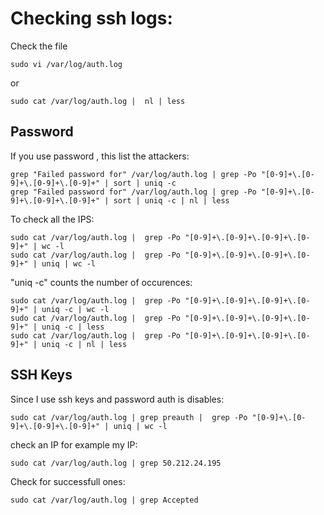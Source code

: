 # Checking ssh logs:

Check the file
```
sudo vi /var/log/auth.log
```

or
```
sudo cat /var/log/auth.log |  nl | less
```
## Password
If you use password , this list the attackers:
```
grep "Failed password for" /var/log/auth.log | grep -Po "[0-9]+\.[0-9]+\.[0-9]+\.[0-9]+" | sort | uniq -c
grep "Failed password for" /var/log/auth.log | grep -Po "[0-9]+\.[0-9]+\.[0-9]+\.[0-9]+" | sort | uniq -c | nl | less
```


To check all the IPS:
```
sudo cat /var/log/auth.log |  grep -Po "[0-9]+\.[0-9]+\.[0-9]+\.[0-9]+" | wc -l
sudo cat /var/log/auth.log |  grep -Po "[0-9]+\.[0-9]+\.[0-9]+\.[0-9]+" | uniq | wc -l
```

"uniq -c" counts the number of occurences:
```
sudo cat /var/log/auth.log |  grep -Po "[0-9]+\.[0-9]+\.[0-9]+\.[0-9]+" | uniq -c | wc -l
sudo cat /var/log/auth.log |  grep -Po "[0-9]+\.[0-9]+\.[0-9]+\.[0-9]+" | uniq -c | less
sudo cat /var/log/auth.log |  grep -Po "[0-9]+\.[0-9]+\.[0-9]+\.[0-9]+" | uniq -c | nl | less
```
## SSH Keys
Since I use ssh keys and password auth is disables:
```
sudo cat /var/log/auth.log | grep preauth |  grep -Po "[0-9]+\.[0-9]+\.[0-9]+\.[0-9]+" | uniq | wc -l
```

check an IP for example my IP:
```
sudo cat /var/log/auth.log | grep 50.212.24.195
```

Check for successfull ones:
```
sudo cat /var/log/auth.log | grep Accepted
```

